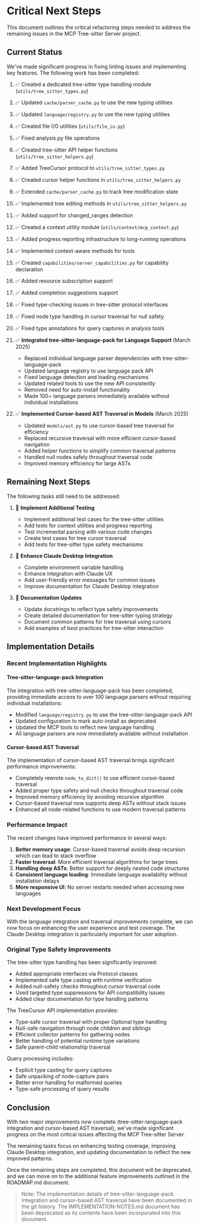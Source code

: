 # Critical Next Steps

This document outlines the critical refactoring steps needed to address the remaining issues in the MCP Tree-sitter Server project.

## Current Status

We've made significant progress in fixing linting issues and implementing key features. The following work has been completed:

1. ✅ Created a dedicated tree-sitter type handling module (`utils/tree_sitter_types.py`)
2. ✅ Updated `cache/parser_cache.py` to use the new typing utilities
3. ✅ Updated `language/registry.py` to use the new typing utilities
4. ✅ Created file I/O utilities (`utils/file_io.py`)
5. ✅ Fixed analysis.py file operations
6. ✅ Created tree-sitter API helper functions (`utils/tree_sitter_helpers.py`)
7. ✅ Added TreeCursor protocol to `utils/tree_sitter_types.py`
8. ✅ Created cursor helper functions in `utils/tree_sitter_helpers.py`
9. ✅ Extended `cache/parser_cache.py` to track tree modification state
10. ✅ Implemented tree editing methods in `utils/tree_sitter_helpers.py`
11. ✅ Added support for changed_ranges detection
12. ✅ Created a context utility module (`utils/context/mcp_context.py`)
13. ✅ Added progress reporting infrastructure to long-running operations
14. ✅ Implemented context-aware methods for tools
15. ✅ Created `capabilities/server_capabilities.py` for capability declaration
16. ✅ Added resource subscription support
17. ✅ Added completion suggestions support
18. ✅ Fixed type-checking issues in tree-sitter protocol interfaces
19. ✅ Fixed node type handling in cursor traversal for null safety
20. ✅ Fixed type annotations for query captures in analysis tools

22. ✅ **Integrated tree-sitter-language-pack for Language Support** (March 2025)
    - Replaced individual language parser dependencies with tree-sitter-language-pack
    - Updated language registry to use language pack API
    - Fixed language detection and loading mechanisms
    - Updated related tools to use the new API consistently
    - Removed need for auto-install functionality
    - Made 100+ language parsers immediately available without individual installations

23. ✅ **Implemented Cursor-based AST Traversal in Models** (March 2025)
    - Updated `models/ast.py` to use cursor-based tree traversal for efficiency
    - Replaced recursive traversal with more efficient cursor-based navigation
    - Added helper functions to simplify common traversal patterns
    - Handled null nodes safely throughout traversal code
    - Improved memory efficiency for large ASTs

## Remaining Next Steps

The following tasks still need to be addressed:

1. 🔄 **Implement Additional Testing**
   - Implement additional test cases for the tree-sitter utilities
   - Add tests for context utilities and progress reporting
   - Test incremental parsing with various code changes
   - Create test cases for tree cursor traversal
   - Add tests for tree-sitter type safety mechanisms

2. 🔄 **Enhance Claude Desktop Integration**
   - Complete environment variable handling
   - Enhance integration with Claude UX
   - Add user-friendly error messages for common issues
   - Improve documentation for Claude Desktop integration

3. 🔄 **Documentation Updates**
   - Update docstrings to reflect type safety improvements
   - Create detailed documentation for tree-sitter typing strategy
   - Document common patterns for tree traversal using cursors
   - Add examples of best practices for tree-sitter interaction

## Implementation Details

### Recent Implementation Highlights

#### Tree-sitter-language-pack Integration

The integration with tree-sitter-language-pack has been completed, providing immediate access to over 100 language parsers without requiring individual installations:

- Modified `language/registry.py` to use the tree-sitter-language-pack API
- Updated configuration to mark auto-install as deprecated
- Updated the MCP tools to reflect new language handling
- All language parsers are now immediately available without installation

#### Cursor-based AST Traversal

The implementation of cursor-based AST traversal brings significant performance improvements:

- Completely rewrote `node_to_dict()` to use efficient cursor-based traversal
- Added proper type safety and null checks throughout traversal code
- Improved memory efficiency by avoiding recursive algorithm
- Cursor-based traversal now supports deep ASTs without stack issues
- Enhanced all node-related functions to use modern traversal patterns

### Performance Impact

The recent changes have improved performance in several ways:

1. **Better memory usage**: Cursor-based traversal avoids deep recursion which can lead to stack overflow
2. **Faster traversal**: More efficient traversal algorithms for large trees
3. **Handling deep ASTs**: Better support for deeply nested code structures
4. **Consistent language loading**: Immediate language availability without installation delays
5. **More responsive UI**: No server restarts needed when accessing new languages

### Next Development Focus

With the language integration and traversal improvements complete, we can now focus on enhancing the user experience and test coverage. The Claude Desktop integration is particularly important for user adoption.

### Original Type Safety Improvements

The tree-sitter type handling has been significantly improved:
- Added appropriate interfaces via Protocol classes
- Implemented safe type casting with runtime verification
- Added null-safety checks throughout cursor traversal code
- Used targeted type suppressions for API compatibility issues
- Added clear documentation for type handling patterns

The TreeCursor API implementation provides:
- Type-safe cursor traversal with proper Optional type handling
- Null-safe navigation through node children and siblings
- Efficient collector patterns for gathering nodes
- Better handling of potential runtime type variations
- Safe parent-child relationship traversal

Query processing includes:
- Explicit type casting for query captures
- Safe unpacking of node-capture pairs
- Better error handling for malformed queries
- Type-safe processing of query results

## Conclusion

With two major improvements now complete (tree-sitter-language-pack integration and cursor-based AST traversal), we've made significant progress on the most critical issues affecting the MCP Tree-sitter Server.

The remaining tasks focus on enhancing testing coverage, improving Claude Desktop integration, and updating documentation to reflect the new improved patterns.

Once the remaining steps are completed, this document will be deprecated, and we can move on to the additional feature improvements outlined in the ROADMAP.md document.

> Note: The implementation details of tree-sitter-language-pack integration and cursor-based AST traversal have been documented in the git history. The IMPLEMENTATION-NOTES.md document has been deprecated as its contents have been incorporated into this document.
